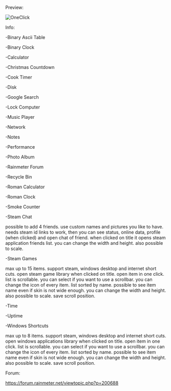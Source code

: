 Preview:



![OneClick](https://user-images.githubusercontent.com/46109964/175830176-10e83fb4-ad10-42e7-9600-afc70a4bfc39.png)



Info:

-Binary Ascii Table

-Binary Clock

-Calculator

-Christmas Countdown

-Cook Timer

-Disk

-Google Search

-Lock Computer

-Music Player

-Network

-Notes

-Performance

-Photo Album

-Rainmeter Forum

-Recycle Bin

-Roman Calculator

-Roman Clock

-Smoke Counter

-Steam Chat

possible to add 4 friends. use custom names and pictures you like to have. needs steam id links to work,
then you can see status, online data, profile (when clicked) and open chat of friend.
when clicked on title it opens steam application friends list.
you can change the width and height. also possible to scale.

-Steam Games

max up to 15 items. support steam, windows desktop and internet short cuts.
open steam game library when clicked on title.
open item in one click.
list is scrollable. you can select if you want to use a scrollbar.
you can change the icon of every item.
list sorted by name.
possible to see item name even if skin is not wide enough.
you can change the width and height. also possible to scale.
save scroll position.

-Time

-Uptime

-Windows Shortcuts

max up to 8 items. support steam, windows desktop and internet short cuts.
open windows applications library when clicked on title.
open item in one click.
list is scrollable. you can select if you want to use a scrollbar.
you can change the icon of every item.
list sorted by name.
possible to see item name even if skin is not wide enough.
you can change the width and height. also possible to scale.
save scroll position.




Forum:

https://forum.rainmeter.net/viewtopic.php?p=200688
